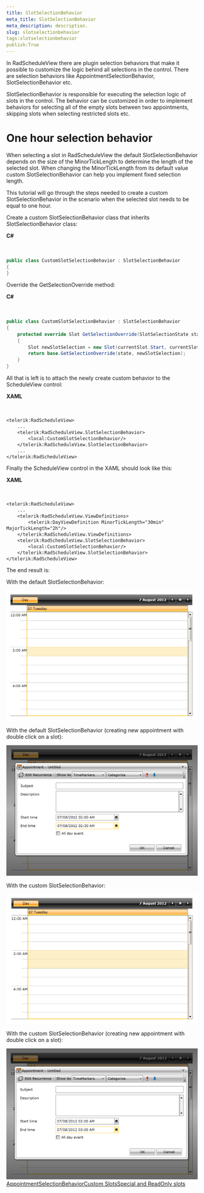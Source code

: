 ```yaml
---
title: SlotSelectionBehavior
meta_title: SlotSelectionBehavior
meta_description: description.
slug: slotselectionbehavior
tags:slotselectionbehavior
publish:True
---
```



In RadScheduleView there are plugin selection behaviors that make it possible to customize the logic behind all selections in the control. There are selection behaviors like AppointmentSelectionBehavior, SlotSelectionBehavior etc.

SlotSelectionBehavior is responsible for executing the selection logic of slots in the control. The behavior can be customized in order to implement behaviors for selecting all of the empty slots between two appointments, skipping slots when selecting restricted slots etc.

# One hour selection behavior

When selecting a slot in RadScheduleView the default SlotSelectionBehavior depends on the size of the MinorTickLength to determine the length of the selected slot. When changing the MinorTickLength from its default value custom SlotSelectionBehavior can help you implement fixed selection length.

This tutorial will go through the steps needed to create a custom SlotSelectionBehavior in the scenario when the selected slot needs to be equal to one hour.



Create a custom SlotSelectionBehavior class that inherits SlotSelectionBehavior class:




 __C#__
    

```C#


public class CustomSlotSelectionBehavior : SlotSelectionBehavior
{
}

```



Override the GetSelectionOverride method:




 __C#__
    

```C#


public class CustomSlotSelectionBehavior : SlotSelectionBehavior
{
	protected override Slot GetSelectionOverride(SlotSelectionState state, Slot currentSlot)
	{
		Slot newSlotSelection = new Slot(currentSlot.Start, currentSlot.End.AddMinutes(30));
		return base.GetSelectionOverride(state, newSlotSelection);
	}
}

```



All that is left is to attach the newly create custom behavior to the ScheduleView control:




 __XAML__
    

```XAML


<telerik:RadScheduleView>
	...
	<telerik:RadScheduleView.SlotSelectionBehavior>
		<local:CustomSlotSelectionBehavior/>
	</telerik:RadScheduleView.SlotSelectionBehavior>
	...
</telerik:RadScheduleView>

```



Finally the ScheduleView control in the XAML should look like this:




 __XAML__
    

```XAML


<telerik:RadScheduleView>
	...
	<telerik:RadScheduleView.ViewDefinitions>
		<telerik:DayViewDefinition MinorTickLength="30min" MajorTickLength="2h"/>
	</telerik:RadScheduleView.ViewDefinitions>
	<telerik:RadScheduleView.SlotSelectionBehavior>
		<local:CustomSlotSelectionBehavior/>
	</telerik:RadScheduleView.SlotSelectionBehavior>
</telerik:RadScheduleView>

```



The end result is:



With the default SlotSelectionBehavior:

![radscheduleview features slot selection behavior 0](images/radscheduleview_features_slot_selection_behavior_0.png)

With the default SlotSelectionBehavior (creating new appointment with double click on a slot):

![radscheduleview features slot selection behavior 1](images/radscheduleview_features_slot_selection_behavior_1.png)

With the custom SlotSelectionBehavior:

![radscheduleview features slot selection behavior 2](images/radscheduleview_features_slot_selection_behavior_2.png)

With the custom SlotSelectionBehavior (creating new appointment with double click on a slot):

![radscheduleview features slot selection behavior 3](images/radscheduleview_features_slot_selection_behavior_3.png)[AppointmentSelectionBehavior](http://radscheduleview-features-appointment-selection-behavior.md)[Custom Slots](http://radscheduleview-features-customslots.md)[Special and ReadOnly slots](http://radscheduleview-features-speacialslots.md)
